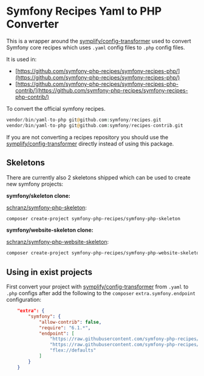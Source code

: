 # Symfony Recipes Yaml to PHP Converter

This is a wrapper around the [symplify/config-transformer](https://github.com/symplify/config-transformer)
used to convert Symfony core recipes which uses `.yaml` config files to `.php` config files.

It is used in:

 - [https://github.com/symfony-php-recipes/symfony-recipes-php/](https://github.com/symfony-php-recipes/symfony-recipes-php/)
 - [https://github.com/symfony-php-recipes/symfony-recipes-php-contrib/](https://github.com/symfony-php-recipes/symfony-recipes-php-contrib/)

To convert the official symfony recipes.

```php
vendor/bin/yaml-to-php git@github.com:symfony/recipes.git
vendor/bin/yaml-to-php git@github.com:symfony/recipes-contrib.git
```

If you are not converting a recipes repository you should use the [symplify/config-transformer](https://github.com/symplify/config-transformer)
directly instead of using this package.

## Skeletons

There are currently also 2 skeletons shipped which can be used to create new symfony projects:

**symfony/skeleton clone:**

[schranz/symfony-php-skeleton](https://github.com/symfony-php-recipes/symfony-php-skeleton):

```bash
composer create-project symfony-php-recipes/symfony-php-skeleton
```

**symfony/website-skeleton clone:**

[schranz/symfony-php-website-skeleton](https://github.com/symfony-php-recipes/symfony-php-website-skeleton):

```bash
composer create-project symfony-php-recipes/symfony-php-website-skeleton
```

## Using in exist projects

First convert your project with [symplify/config-transformer](https://github.com/symplify/config-transformer) from `.yaml` to `.php` configs
after add the following to the `composer` `extra.symfony.endpoint` configuration:

```json
    "extra": {
        "symfony": {
            "allow-contrib": false,
            "require": "6.1.*",
            "endpoint": [
                "https://raw.githubusercontent.com/symfony-php-recipes/symfony-recipes-php/flex/main/index.json",
                "https://raw.githubusercontent.com/symfony-php-recipes/symfony-recipes-php-contrib/flex/main/index.json",
                "flex://defaults"
            ]
        }
    }
```
